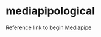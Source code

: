 # mediapipological

Reference link to begin [Mediapipe](https://www.kaggle.com/code/nizdarlaila/pose-estimation-using-mediapipe)
